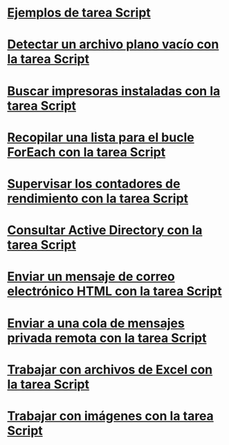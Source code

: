 # [Ejemplos de tarea Script](script-task-examples.md)
# [Detectar un archivo plano vacío con la tarea Script](detecting-an-empty-flat-file-with-the-script-task.md)
# [Buscar impresoras instaladas con la tarea Script](finding-installed-printers-with-the-script-task.md)
# [Recopilar una lista para el bucle ForEach con la tarea Script](gathering-a-list-for-the-foreach-loop-with-the-script-task.md)
# [Supervisar los contadores de rendimiento con la tarea Script](monitoring-performance-counters-with-the-script-task.md)
# [Consultar Active Directory con la tarea Script](querying-the-active-directory-with-the-script-task.md)
# [Enviar un mensaje de correo electrónico HTML con la tarea Script](sending-an-html-mail-message-with-the-script-task.md)
# [Enviar a una cola de mensajes privada remota con la tarea Script](sending-to-a-remote-private-message-queue-with-the-script-task.md)
# [Trabajar con archivos de Excel con la tarea Script](working-with-excel-files-with-the-script-task.md)
# [Trabajar con imágenes con la tarea Script](working-with-images-with-the-script-task.md)
